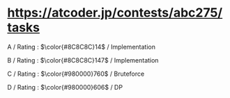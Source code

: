 # https://atcoder.jp/contests/abc275/tasks

A / Rating : $\color{#8C8C8C}14$ / Implementation

B / Rating : $\color{#8C8C8C}147$ / Implementation

C / Rating : $\color{#980000}760$ / Bruteforce

D / Rating : $\color{#980000}606$ / DP
